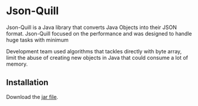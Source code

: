 # Json-Quill

Json-Quill is a Java library that converts Java Objects into their JSON format. Json-Quill focused on the performance and was designed to handle huge tasks with minimum 

Development team used algorithms that tackles directly with byte array, limit the abuse of creating new objects in Java that could consume a lot of memory.

## Installation

Download the [jar file](https://drive.google.com/file/d/1IuAe7CN0vhMkmupe3eXvKBpD47uXZWiN/view?usp=drive_link).
